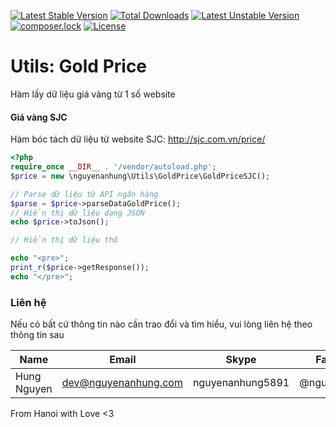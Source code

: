 [![Latest Stable Version](https://poser.pugx.org/nguyenanhung/utils-gold-price/v/stable)](https://packagist.org/packages/nguyenanhung/utils-gold-price)
[![Total Downloads](https://poser.pugx.org/nguyenanhung/utils-gold-price/downloads)](https://packagist.org/packages/nguyenanhung/utils-gold-price)
[![Latest Unstable Version](https://poser.pugx.org/nguyenanhung/utils-gold-price/v/unstable)](https://packagist.org/packages/nguyenanhung/utils-gold-price)
[![composer.lock](https://poser.pugx.org/nguyenanhung/utils-gold-price/composerlock)](https://packagist.org/packages/nguyenanhung/utils-gold-price)
[![License](https://poser.pugx.org/nguyenanhung/utils-gold-price/license)](https://packagist.org/packages/nguyenanhung/utils-gold-price)

# Utils: Gold Price

Hàm lấy dữ liệu giá vàng từ 1 số website



#### Giá vàng SJC

Hàm bóc tách dữ liệu từ website SJC: http://sjc.com.vn/price/

```php
<?php
require_once __DIR__ . '/vendor/autoload.php';
$price = new \nguyenanhung\Utils\GoldPrice\GoldPriceSJC();

// Parse dữ liệu từ API ngân hàng
$parse = $price->parseDataGoldPrice();
// Hiển thị dữ liệu dạng JSON
echo $price->toJson();

// Hiển thị dữ liệu thô

echo "<pre>";
print_r($price->getResponse());
echo "</pre>";
```

### Liên hệ

Nếu có bất cứ thông tin nào cần trao đổi và tìm hiểu, vui lòng liên hệ theo thông tin sau

| Name        | Email                | Skype            | Facebook      |
| ----------- | -------------------- | ---------------- | ------------- |
| Hung Nguyen | dev@nguyenanhung.com | nguyenanhung5891 | @nguyenanhung |

From Hanoi with Love <3
